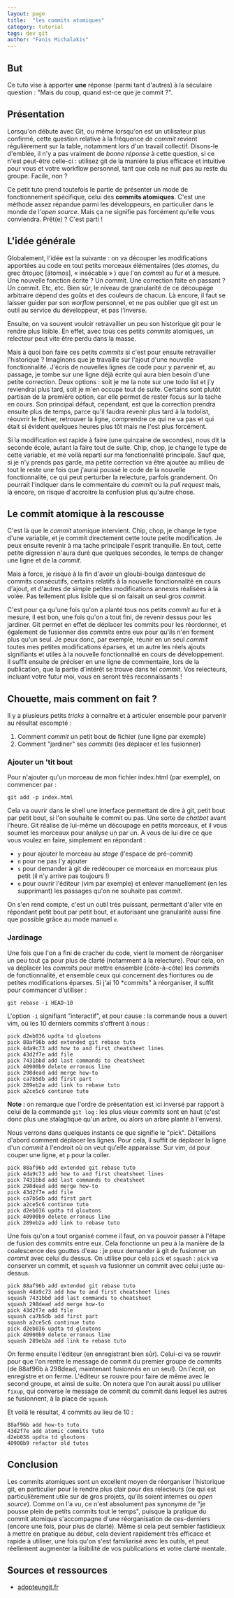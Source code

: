 ```yaml
---
layout: page
title:  "les commits atomiques"
category: tutorial
tags: dev git 
author: "Fanis Michalakis"
---
```


## But

Ce tuto vise à apporter **une** réponse (parmi tant d'autres) à la séculaire question : "Mais du coup, quand est-ce que je commit ?".

## Présentation

Lorsqu'on débute avec Git, ou même lorsqu'on est un utilisateur plus confirmé, cette question relative à la fréquence de *commit* revient régulièrement sur la table, notamment lors d'un travail collectif. Disons-le d'emblée, il n'y a pas vraiment de *bonne réponse* à cette question, si ce n'est peut-être celle-ci : utilisez git de la manière la plus efficace et intuitive pour vous et votre workflow personnel, tant que cela ne nuit pas au reste du groupe. Facile, non ?

Ce petit tuto prend toutefois le partie de présenter un mode de fonctionnement spécifique, celui des **commits atomiques**. C'est une méthode assez répandue parmi les développeurs, en particulier dans le monde de l'*open source*. Mais ça ne signifie pas forcément qu'elle vous conviendra. Prêt(e) ? C'est parti !

## L'idée générale

Globalement, l'idée est la suivante : on va découper les modifications apportées au code en tout petits morceaux élémentaires (des *atomes*, du grec ἄτομος [átomos], « insécable » ) que l'on *commit* au fur et à mesure. Une nouvelle fonction écrite ? Un commit. Une correction faite en passant ? Un commit. Etc, etc. Bien sûr, le niveau de granularité de ce découpage arbitraire dépend des goûts et des couleurs de chacun. Là encore, il faut se laisser guider par son *worflow* personnel, et ne pas oublier que git est un outil au service du développeur, et pas l'inverse.

Ensuite, on va souvent vouloir retravailler un peu son historique git pour le rendre plus lisible. En effet, avec tous ces petits *commits* atomiques, un relecteur peut vite être perdu dans la masse.

Mais à quoi bon faire ces petits *commits* si c'est pour ensuite retravailler l'historique ? Imaginons que je travaille sur l'ajout d'une nouvelle fonctionnalité. J'écris de nouvelles lignes de code pour y parvenir et, au passage, je tombe sur une ligne déjà écrite qui aura bien besoin d'une petite correction. Deux options : soit je me la note sur une todo list et j'y reviendrai plus tard, soit je m'en occupe tout de suite. Certains sont plutôt partisan de la première option, car elle permet de rester focus sur la tache en cours. Son principal défaut, cependant, est que la correction prendra ensuite plus de temps, parce qu'il faudra revenir plus tard à la todolist, réouvrir le fichier, retrouver la ligne, comprendre ce qui ne va pas et qui était si évident quelques heures plus tôt mais ne l'est plus forcément.

Si la modification est rapide à faire (une quinzaine de secondes), nous dit la seconde école, autant la faire tout de suite. Chip, chop, je change le type de cette variable, et me voilà reparti sur ma fonctionnalité principale. Sauf que, si je n'y prends pas garde, ma petite correction va être ajoutée au milieu de tout le reste une fois que j'aurai poussé le code de la nouvelle fonctionnalité, ce qui peut perturber la relecture, parfois grandement. On pourrait l'indiquer dans le commentaire du *commit* ou la *pull request* mais, là encore, on risque d'accroitre la confusion plus qu'autre chose.

## Le commit atomique à la rescousse

C'est là que le *commit* atomique intervient. Chip, chop, je change le type d'une variable, et je commit directement cette toute petite modification. Je peux ensuite revenir à ma tache principale l'esprit tranquille. En tout, cette petite digression n'aura duré que quelques secondes, le temps de changer une ligne et de la *commit*.

Mais à force, je risque à la fin d'avoir un gloubi-boulga dantesque de commits consécutifs, certains relatifs à la nouvelle fonctionnalité en cours d'ajout, et d'autres de simple petites modifications annexes réalisées à la volée. Pas tellement plus lisible que si on faisait un seul gros *commit*.

C'est pour ça qu'une fois qu'on a planté tous nos petits *commit* au fur et à mesure, il est bon, une fois qu'on a tout fini, de revenir dessus pour les jardiner. Git permet en effet de déplacer les commits pour les réordonner, et également de fusionner des *commits* entre eux pour qu'ils n'en forment plus qu'un seul. Je peux donc, par exemple, réunir en un seul *commit* toutes mes petites modifications éparses, et un autre les réels ajouts signifiants et utiles à la nouvelle fonctionnalité en cours de développement. Il suffit ensuite de préciser en une ligne de commentaire, lors de la publication, que la partie d'intérêt se trouve dans tel *commit*. Vos relecteurs, incluant votre futur moi, vous en seront très reconnaissants !

## Chouette, mais comment on fait ?

Il y a plusieurs petits *tricks* à connaître et à articuler ensemble pour parvenir au résultat escompté :
1. Comment *commit* un petit bout de fichier (une ligne par exemple)
2. Comment "jardiner" ses *commits* (les déplacer et les fusionner)

### Ajouter un 'tit bout

Pour n'ajouter qu'un morceau de mon fichier index.html (par exemple), on commencer par :

~~~ shell
git add -p index.html
~~~

Cela va ouvrir dans le shell une interface permettant de dire à git, petit bout par petit bout, si l'on souhaite le commit ou pas. Une sorte de *chatbot* avant l'heure. Git réalise de lui-même un découpage en petits morceaux, et il vous soumet les morceaux pour analyse un par un. A vous de lui dire ce que vous voulez en faire, simplement en répondant :
- `y` pour ajouter le morceau au *stage* (l'espace de pré-commit)
- `n` pour ne pas l'y ajouter
- `s` pour demander à git de redécouper ce morceaux en morceaux plus petit (il n'y arrive pas toujours !)
- `e` pour ouvrir l'éditeur (vim par exemple) et enlever manuellement (en les supprimant) les passages qu'on ne souhaite pas *commit*.

On s'en rend compte, c'est un outil très puissant, permettant d'aller vite en répondant petit bout par petit bout, et autorisant une granularité aussi fine que possible grâce au mode manuel `e`.

### Jardinage

Une fois que l'on a fini de cracher du code, vient le moment de réorganiser un peu tout ça pour plus de clarté (notamment à la relecture). Pour cela, on va déplacer les *commits* pour mettre ensemble (côte-à-côte) les *commits* de fonctionnalité, et ensemble ceux qui concernent des fioritures ou de petites modifications éparses. Si j'ai 10 *commits" à réorganiser, il suffit pour commancer d'utiliser :

~~~ shell
git rebase -i HEAD~10
~~~

L'option `-i` signifiant "interactif", et pour cause : la commande nous a ouvert vim, où les 10 derniers commits s'offrent à nous :

~~~ shell
pick d2eb036 updta td gloutons
pick 88af96b add extended git rebase tuto
pick 4da9c73 add how to and first cheatsheet lines
pick 43d2f7e add file
pick 7431bbd add last commands to cheatsheet
pick 40900b9 delete erronous line
pick 298dead add merge how-to
pick ca7b5db add first part
pick 289eb2a add link to rebase tuto
pick a2ce5c6 continue tuto
~~~

**Note :** on remarque que l'ordre de présentation est ici inversé par rapport à celui de la commande `git log` : les plus vieux *commits* sont en haut (c'est donc plus une stalagtique qu'un arbre, ou alors un arbre planté à l'envers).

Nous verrons dans quelques instants ce que signifie le "pick". Détaillons d'abord comment déplacer les lignes. Pour cela, il suffit de déplacer la ligne d'un *commit* à l'endroit où on veut qu'elle apparaisse. Sur vim, `dd` pour couper une ligne, et `p` pour la coller.

~~~ shell
pick 88af96b add extended git rebase tuto
pick 4da9c73 add how to and first cheatsheet lines
pick 7431bbd add last commands to cheatsheet
pick 298dead add merge how-to
pick 43d2f7e add file
pick ca7b5db add first part
pick a2ce5c6 continue tuto
pick d2eb036 updta td gloutons
pick 40900b9 delete erronous line
pick 289eb2a add link to rebase tuto
~~~

Une fois qu'on a tout organisé comme il faut, on va pouvoir passer à l'étape de fusion des commits entre eux. Cela fonctionne un peu à la manière de la coalescence des gouttes d'eau : je peux demander à git de fusionner un *commit* avec celui du dessus. On utilise pour cela `pick` et `squash` : `pick` va conserver un commit, et `squash` va fusionner un commit avec celui juste au-dessus.

~~~ shell
pick 88af96b add extended git rebase tuto
squash 4da9c73 add how to and first cheatsheet lines
squash 7431bbd add last commands to cheatsheet
squash 298dead add merge how-to
pick 43d2f7e add file
squash ca7b5db add first part
squash a2ce5c6 continue tuto
pick d2eb036 updta td gloutons
pick 40900b9 delete erronous line
squash 289eb2a add link to rebase tuto
~~~

On ferme ensuite l'éditeur (en enregistrant bien sûr). Celui-ci va se rouvrir pour que l'on rentre le message de commit du premier groupe de commits (de 88af96b à 298dead, maintenant fusionnés en un seul). On l'écrit, on enregistre et on ferme. L'éditeur se rouvre pour faire de même avec le second groupe, et ainsi de suite. On notera que l'on aurait aussi pu utiliser `fixup`, qui converse le message de commit du commit dans lequel les autres se fusionnent, à la place de `squash`.

Et voilà le résultat, 4 commits au lieu de 10 :

~~~ shell
88af96b add how-to tuto
43d2f7e add atomic commits tuto
d2eb036 updta td gloutons
40900b9 refactor old tutos
~~~


## Conclusion

Les commits atomiques sont un excellent moyen de réorganiser l'historique git, en particulier pour le rendre plus clair pour des relecteurs (ce qui est particulièrement utile sur de gros projets, qu'ils soient internes ou *open source*). Comme on l'a vu, ce n'est absolument pas synonyme de "je pousse plein de petits commits tout le temps", puisque la pratique du commit atomique s'accompagne d'une réorganisation de ces-derniers (encore une fois, pour plus de clarté). Même si cela peut sembler fastidieux à mettre en pratique au début, cela devient rapidement très efficace et rapide à utiliser, une fois qu'on s'est familiarisé avec les outils, et peut réellement augmenter la lisibilité de vos publications et votre clarté mentale.

## Sources et ressources

- [adopteungit.fr](http://adopteungit.fr/methodologie/2017/04/26/commits-atomiques-la-bonne-approche.html)